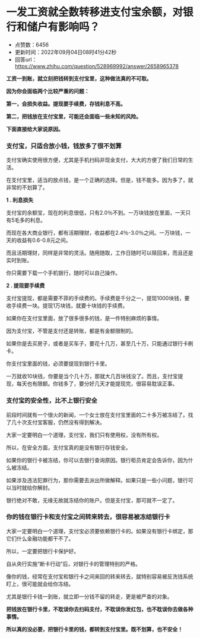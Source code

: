 # 一发工资就全数转移进支付宝余额，对银行和储户有影响吗？
- 点赞数：6456
- 更新时间：2022年09月04日08时41分42秒
- 回答url：https://www.zhihu.com/question/528969992/answer/2658965378
<body>
 <p data-pid="rgn9oS9_"><b>工资一到账，就立刻把钱转到支付宝里，这种做法真的不可取。</b></p>
 <p data-pid="uIq0EFF8"><b>因为你会面临两个比较严重的问题：</b></p>
 <p data-pid="9PjJKDmj"><b>第一，会损失收益。提现要手续费，存钱利息不高。</b></p>
 <p data-pid="i6qXCfA_"><b>第二，把钱放在支付宝里，可能还会面临一些未知的风险。</b></p>
 <p data-pid="PFF8JsAi"><b>下面直接给大家说原因。</b></p>
 <h3>支付宝，只适合放小钱，钱放多了很不划算</h3>
 <p data-pid="GucEbOqu">支付宝确实使用很方便，尤其是手机扫码非现金支付，大大的方便了我们日常的生活。</p>
 <p data-pid="XEXwId68">在支付宝里，适当的放点钱，是一个正确的选择。但是，钱不能多。因为多了，就非常的不划算了。</p>
 <p data-pid="FjL-xm9s"><b>1 . 利息损失</b></p>
 <p data-pid="BC6BEj_8">支付宝的余额宝，现在的利息很低，只有2.0％不到。一万块钱放在里面，一天只有5毛多的利息。</p>
 <p data-pid="0biuaDGc">而现在各大商业银行，都有活期理财，收益都在2.4％-3.0％之间。一万块钱，一天的收益有0.6-0.8元之间。</p>
 <p data-pid="2OO-CQLB">而且活期理财，同样是非常的灵活。随用随取，工作日随时可以赎回来，而且还是实时到账。</p>
 <p data-pid="TRbx4ulh">你只需要下载一个手机银行，随时可以自己操作。</p>
 <p data-pid="aA4AOSZB"><b>2 . 提现要手续费</b></p>
 <p data-pid="6TkjbGnT">支付宝提现，都是需要不菲的手续费的。手续费是千分之一，提现1000块钱，要收手续费一块。提现1万块钱，就要十块钱的手续费。</p>
 <p data-pid="lRTSBPeG">如果你在支付宝里面，放了很多很多的钱，是一件特别麻烦的事情。</p>
 <p data-pid="3PEiSd7Q">因为支付宝，不管是支付还是转账，都是有金额限制的。</p>
 <p data-pid="o2YNwxiU">如果你是去买房子，或者是买车子，要花十几万，甚至几十万，只能通过银行卡刷卡。</p>
 <p data-pid="JlwSkrrI">你支付宝里面的钱，必须要提现到银行卡里。</p>
 <p data-pid="LBhL-bZt">一万就收10块钱，你要是当个几十万，那就大几百块钱没了。而且，支付宝提现，每天也有限额。你钱多了，要分好几天才能提现完，很容易耽误正事。</p>
 <h3>支付宝的安全性，比不上银行安全</h3>
 <p data-pid="koFDsCdj">前段时间就有一个很火的新闻，一个女士放在支付宝里面的二十多万被冻结了。找了几十次支付宝客服，仍然没有得到解决。</p>
 <p data-pid="qV-9-ze3">大家一定要明白一个道理，支付宝，我们只有使用权，没有所有权。</p>
 <p data-pid="YBV2lvrn">所以，在安全方面，支付宝真的是没有银行存钱安全。</p>
 <p data-pid="c2mhv3Cc">如果你的银行卡被冻结，你可以去银行查询原因。银行柜员肯定会告诉你，因为什么被冻结。</p>
 <p data-pid="2qoWA0K1">如果涉及违法犯罪行为，那你需要去派出所做解释。如果只是一些小问题，银行可以当时就给你解封。</p>
 <p data-pid="Ixg7rsxz">银行绝对不敢，无缘无故就冻结你的账户。但是支付宝，那可就不一定了。</p>
 <h3>你的钱在银行卡和支付宝之间转来转去，很容易被冻结银行卡</h3>
 <p data-pid="oHi_-c0f">大家一定要明白一个道理，支付宝必须要依赖银行卡的。如果没有银行卡绑定，那它们什么金融功能都干不了。</p>
 <p data-pid="XzfPk0l-">所以，一定要把银行卡保护好。</p>
 <p data-pid="ANfiWm9E">自从央行实施“断卡行动”后，对银行卡的管理特别的严格。</p>
 <p data-pid="1toWFyrY">像你的钱，经常在支付宝和银行卡之间来回的转来转去，就特别容易被反洗钱系统盯上，很可能就会给你冻结。</p>
 <p data-pid="JnQGHtD3">尤其是银行卡钱一到账，就立即一分钱不留的转走，更是被严查的对象。</p>
 <p data-pid="OZ34W4Ld"><b>把钱放在银行卡里，不耽误你去扫码支付，不耽误你发红包，也不耽误你去做各种事情。</b></p>
 <p data-pid="eR9rPFHO"><b>所以真的没必要，把银行卡里的钱，都转到支付宝里。既不划算，也不安全！</b></p>
</body>